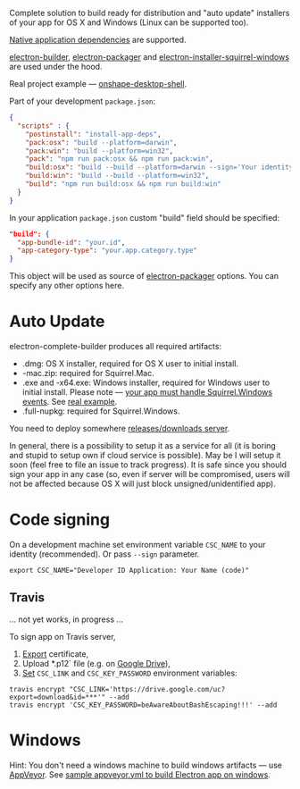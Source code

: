 Complete solution to build ready for distribution and "auto update" installers of your app for OS X and Windows (Linux can be supported too).



[Native application dependencies](http://electron.atom.io/docs/latest/tutorial/using-native-node-modules/) are supported.

[electron-builder](https://github.com/loopline-systems/electron-builder),
[electron-packager](https://github.com/maxogden/electron-packager) and
[electron-installer-squirrel-windows](https://github.com/mongodb-js/electron-installer-squirrel-windows) are used under the hood.

Real project example — [onshape-desktop-shell](https://github.com/develar/onshape-desktop-shell).

Part of your development `package.json`:
```json
{
  "scripts" : {
    "postinstall": "install-app-deps",
    "pack:osx": "build --platform=darwin",
    "pack:win": "build --platform=win32",
    "pack": "npm run pack:osx && npm run pack:win",
    "build:osx": "build --build --platform=darwin --sign='Your identity'",
    "build:win": "build --build --platform=win32",
    "build": "npm run build:osx && npm run build:win"
  }
}
```

In your application `package.json` custom "build" field should be specified:
```json
"build": {
  "app-bundle-id": "your.id",
  "app-category-type": "your.app.category.type"
}
```

This object will be used as source of [electron-packager](https://www.npmjs.com/package/electron-packager) options. You can specify any other options here.

# Auto Update
electron-complete-builder produces all required artifacts:

* .dmg: OS X installer, required for OS X user to initial install.
* -mac.zip: required for Squirrel.Mac.
* .exe and -x64.exe: Windows installer, required for Windows user to initial install. Please note — [your app must handle Squirrel.Windows events](https://github.com/mongodb-js/electron-installer-squirrel-windows#integration). See [real example](https://github.com/develar/onshape-desktop-shell/blob/master/src/WinSquirrelStartupEventHandler.ts). 
* .full-nupkg: required for Squirrel.Windows.

You need to deploy somewhere [releases/downloads server](https://github.com/GitbookIO/nuts).

In general, there is a possibility to setup it as a service for all (it is boring and stupid to setup own if cloud service is possible). May be I will setup it soon (feel free to file an issue to track progress). It is safe since you should sign your app in any case (so, even if server will be compromised, users will not be affected because OS X will just block unsigned/unidentified app).

# Code signing
On a development machine set environment variable `CSC_NAME` to your identity (recommended). Or pass `--sign` parameter.
```
export CSC_NAME="Developer ID Application: Your Name (code)"
```

## Travis
... not yet works, in progress ...

To sign app on Travis server,
1. [Export](https://developer.apple.com/library/ios/documentation/IDEs/Conceptual/AppDistributionGuide/MaintainingCertificates/MaintainingCertificates.html#//apple_ref/doc/uid/TP40012582-CH31-SW7) certificate,
2. Upload *.p12` file (e.g. on [Google Drive](http://www.syncwithtech.org/p/direct-download-link-generator.html)),
3. [Set](https://docs.travis-ci.com/user/environment-variables/#Encrypted-Variables) `CSC_LINK` and `CSC_KEY_PASSWORD` environment variables:
```
travis encrypt "CSC_LINK='https://drive.google.com/uc?export=download&id=***'" --add
travis encrypt 'CSC_KEY_PASSWORD=beAwareAboutBashEscaping!!!' --add
```

# Windows
Hint: You don't need a windows machine to build windows artifacts — use [AppVeyor](http://www.appveyor.com/). See  [sample appveyor.yml to build Electron app on windows](https://github.com/develar/onshape-desktop-shell/blob/master/appveyor.yml).
